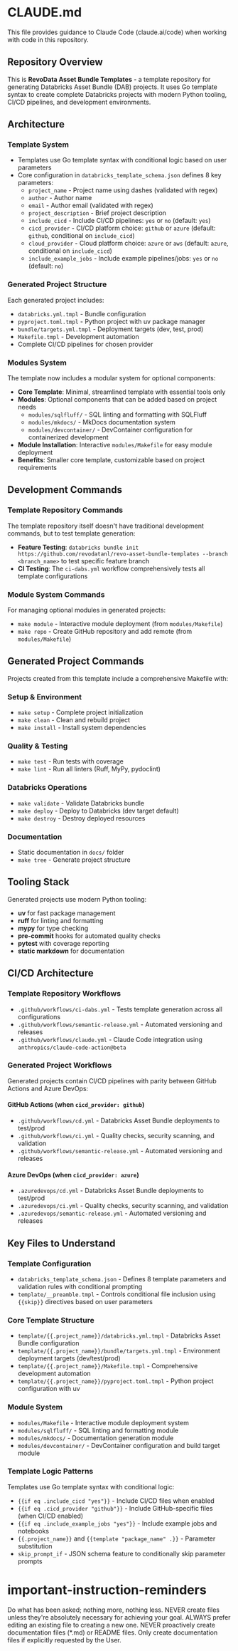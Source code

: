 # CLAUDE.md

This file provides guidance to Claude Code (claude.ai/code) when working with code in this repository.

## Repository Overview

This is **RevoData Asset Bundle Templates** - a template repository for generating Databricks Asset Bundle (DAB) projects. It uses Go template syntax to create complete Databricks projects with modern Python tooling, CI/CD pipelines, and development environments.

## Architecture

### Template System

- Templates use Go template syntax with conditional logic based on user parameters
- Core configuration in `databricks_template_schema.json` defines 8 key parameters:
  - `project_name` - Project name using dashes (validated with regex)
  - `author` - Author name
  - `email` - Author email (validated with regex)
  - `project_description` - Brief project description
  - `include_cicd` - Include CI/CD pipelines: `yes` or `no` (default: `yes`)
  - `cicd_provider` - CI/CD platform choice: `github` or `azure` (default: `github`, conditional on `include_cicd`)
  - `cloud_provider` - Cloud platform choice: `azure` or `aws` (default: `azure`, conditional on `include_cicd`)
  - `include_example_jobs` - Include example pipelines/jobs: `yes` or `no` (default: `no`)

### Generated Project Structure

Each generated project includes:

- `databricks.yml.tmpl` - Bundle configuration
- `pyproject.toml.tmpl` - Python project with uv package manager
- `bundle/targets.yml.tmpl` - Deployment targets (dev, test, prod)
- `Makefile.tmpl` - Development automation
- Complete CI/CD pipelines for chosen provider

### Modules System

The template now includes a modular system for optional components:

- **Core Template**: Minimal, streamlined template with essential tools only
- **Modules**: Optional components that can be added based on project needs
  - `modules/sqlfluff/` - SQL linting and formatting with SQLFluff
  - `modules/mkdocs/` - MkDocs documentation system
  - `modules/devcontainer/` - DevContainer configuration for containerized development
- **Module Installation**: Interactive `modules/Makefile` for easy module deployment
- **Benefits**: Smaller core template, customizable based on project requirements

## Development Commands

### Template Repository Commands

The template repository itself doesn't have traditional development commands, but to test template generation:

- **Feature Testing**: `databricks bundle init https://github.com/revodatanl/revo-asset-bundle-templates --branch <branch_name>` to test specific feature branch
- **CI Testing**: The `ci-dabs.yml` workflow comprehensively tests all template configurations

### Module System Commands

For managing optional modules in generated projects:

- `make module` - Interactive module deployment (from `modules/Makefile`)
- `make repo` - Create GitHub repository and add remote (from `modules/Makefile`)

## Generated Project Commands

Projects created from this template include a comprehensive Makefile with:

### Setup & Environment

- `make setup` - Complete project initialization
- `make clean` - Clean and rebuild project
- `make install` - Install system dependencies

### Quality & Testing

- `make test` - Run tests with coverage
- `make lint` - Run all linters (Ruff, MyPy, pydoclint)

### Databricks Operations

- `make validate` - Validate Databricks bundle
- `make deploy` - Deploy to Databricks (dev target default)
- `make destroy` - Destroy deployed resources

### Documentation

- Static documentation in `docs/` folder
- `make tree` - Generate project structure

## Tooling Stack

Generated projects use modern Python tooling:

- **uv** for fast package management
- **ruff** for linting and formatting
- **mypy** for type checking
- **pre-commit** hooks for automated quality checks
- **pytest** with coverage reporting
- **static markdown** for documentation

## CI/CD Architecture

### Template Repository Workflows

- `.github/workflows/ci-dabs.yml` - Tests template generation across all configurations
- `.github/workflows/semantic-release.yml` - Automated versioning and releases
- `.github/workflows/claude.yml` - Claude Code integration using `anthropics/claude-code-action@beta`

### Generated Project Workflows

Generated projects contain CI/CD pipelines with parity between GitHub Actions and Azure DevOps:

#### GitHub Actions (when `cicd_provider: github`)
- `.github/workflows/cd.yml` - Databricks Asset Bundle deployments to test/prod
- `.github/workflows/ci.yml` - Quality checks, security scanning, and validation
- `.github/workflows/semantic-release.yml` - Automated versioning and releases

#### Azure DevOps (when `cicd_provider: azure`)
- `.azuredevops/cd.yml` - Databricks Asset Bundle deployments to test/prod
- `.azuredevops/ci.yml` - Quality checks, security scanning, and validation
- `.azuredevops/semantic-release.yml` - Automated versioning and releases

## Key Files to Understand

### Template Configuration
- `databricks_template_schema.json` - Defines 8 template parameters and validation rules with conditional prompting
- `template/__preamble.tmpl` - Controls conditional file inclusion using `{{skip}}` directives based on user parameters

### Core Template Structure
- `template/{{.project_name}}/databricks.yml.tmpl` - Databricks Asset Bundle configuration
- `template/{{.project_name}}/bundle/targets.yml.tmpl` - Environment deployment targets (dev/test/prod)
- `template/{{.project_name}}/Makefile.tmpl` - Comprehensive development automation
- `template/{{.project_name}}/pyproject.toml.tmpl` - Python project configuration with uv

### Module System
- `modules/Makefile` - Interactive module deployment system
- `modules/sqlfluff/` - SQL linting and formatting module
- `modules/mkdocs/` - Documentation generation module
- `modules/devcontainer/` - DevContainer configuration and build target module

### Template Logic Patterns
Templates use Go template syntax with conditional logic:
- `{{if eq .include_cicd "yes"}}` - Include CI/CD files when enabled
- `{{if eq .cicd_provider "github"}}` - Include GitHub-specific files (when CI/CD enabled)
- `{{if eq .include_example_jobs "yes"}}` - Include example jobs and notebooks
- `{{.project_name}}` and `{{template "package_name" .}}` - Parameter substitution
- `skip_prompt_if` - JSON schema feature to conditionally skip parameter prompts

# important-instruction-reminders
Do what has been asked; nothing more, nothing less.
NEVER create files unless they're absolutely necessary for achieving your goal.
ALWAYS prefer editing an existing file to creating a new one.
NEVER proactively create documentation files (*.md) or README files. Only create documentation files if explicitly requested by the User.
